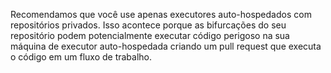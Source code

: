 Recomendamos que você use apenas executores auto-hospedados com repositórios privados. Isso acontece porque as bifurcações do seu repositório podem potencialmente executar código perigoso na sua máquina de executor auto-hospedada criando um pull request que executa o código em um fluxo de trabalho.
